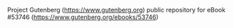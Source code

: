 Project Gutenberg (https://www.gutenberg.org) public repository for
eBook #53746 (https://www.gutenberg.org/ebooks/53746)

